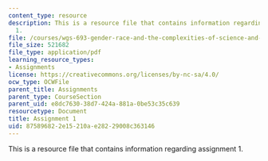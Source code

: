 ```yaml
---
content_type: resource
description: This is a resource file that contains information regarding assignment
  1.
file: /courses/wgs-693-gender-race-and-the-complexities-of-science-and-technology-a-problem-based-learning-experiment-spring-2009/875896822e15210ae28229008c363146_MITWGS_693S09_assn01.pdf
file_size: 521682
file_type: application/pdf
learning_resource_types:
- Assignments
license: https://creativecommons.org/licenses/by-nc-sa/4.0/
ocw_type: OCWFile
parent_title: Assignments
parent_type: CourseSection
parent_uid: e8dc7630-38d7-424a-881a-0be53c35c639
resourcetype: Document
title: Assignment 1
uid: 87589682-2e15-210a-e282-29008c363146
---
```

This is a resource file that contains information regarding assignment 1.